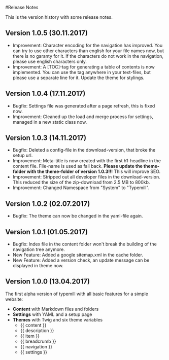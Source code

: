 #Release Notes

This is the version history with some release notes.

## Version 1.0.5 (30.11.2017)

- Improvement: Character encoding for the navigation has improved. You can try to use other characters than english for your file names now, but there is no garanty for it. If the characters do not work in the navigation, please use english characters only.
- Improvement: A [TOC]-tag for generating a table of contents is now implemented. You can use the tag anywhere in your text-files, but please use a separate line for it. Update the theme for stylings.

## Version 1.0.4 (17.11.2017)

- Bugfix: Settings file was generated after a page refresh, this is fixed now.
- Improvement: Cleaned up the load and merge process for settings, managed in a new static class now.

## Version 1.0.3 (14.11.2017)

- Bugfix: Deleted a config-file in the download-version, that broke the setup url.
- Improvement: Meta-title is now created with the first h1-headline in the content file. File-name is used as fall back. **Please update the theme-folder with the theme-folder of version 1.0.3!!!** This will improve SEO.
- Improvement: Stripped out all developer files in the download-version. This reduced the size of the zip-download from 2.5 MB to 800kb.
- Improvement: Changed Namespace from "System" to "Typemill".

## Version 1.0.2 (02.07.2017)

- Bugfix: The theme can now be changed in the yaml-file again.

## Version 1.0.1 (01.05.2017)

- Bugfix: Index file in the content folder won't break the building of the navigation tree anymore. 
- New Feature: Added a google sitemap.xml in the cache folder.
- New Feature: Added a version check, an update message can be displayed in theme now.

## Version 1.0.0 (13.04.2017)
The first alpha version of typemill with all basic features for a simple website:

- **Content** with Markdown files and folders
- **Settings** with YAML and a setup page
- **Themes** with Twig and six theme variables
  - {{ content }}
  - {{ description }}
  - {{ item }}
  - {{ breadcrumb }}
  - {{ navigation }}
  - {{ settings }}